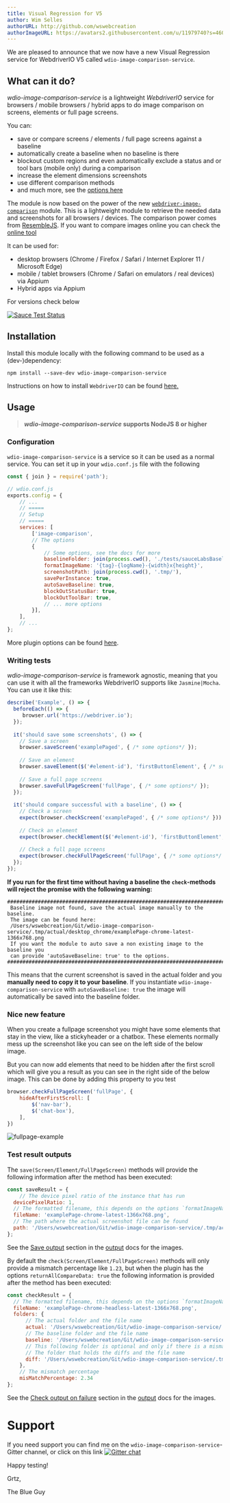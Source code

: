 ```yaml
---
title: Visual Regression for V5
author: Wim Selles
authorURL: http://github.com/wswebcreation
authorImageURL: https://avatars2.githubusercontent.com/u/11979740?s=460&v=4
---
```


We are pleased to announce that we now have a new Visual Regression service for WebdriverIO V5 called `wdio-image-comparison-service`.

## What can it do?
*wdio-image-comparison-service* is a lightweight *WebdriverIO* service for browsers / mobile browsers / hybrid apps to do image comparison on screens, elements or full page screens.

You can:

- save or compare screens / elements / full page screens against a baseline
- automatically create a baseline when no baseline is there
- blockout custom regions and even automatically exclude a status and or tool bars (mobile only) during a comparison
- increase the element dimensions screenshots
- use different comparison methods
- and much more, see the [options here](https://github.com/wswebcreation/wdio-image-comparison-service/blob/master/docs/OPTIONS.md)

The module is now based on the power of the new [`webdriver-image-comparison`](https://github.com/wswebcreation/webdriver-image-comparison) module. This is a lightweight module to retrieve the needed data and screenshots for all browsers / devices.
The comparison power comes from [ResembleJS](https://github.com/Huddle/Resemble.js). If you want to compare images online you can check the [online tool](https://huddleeng.github.io/Resemble.js/)


It can be used for:

- desktop browsers (Chrome / Firefox / Safari / Internet Explorer 11 / Microsoft Edge)
- mobile / tablet browsers (Chrome / Safari on emulators / real devices) via Appium
- Hybrid apps via Appium

For versions check below

[![Sauce Test Status](https://eu-central-1.saucelabs.com/browser-matrix/wdio-image-comparison-service.svg)](https://eu-central-1.saucelabs.com/u/wdio-image-comparison-service)

## Installation
Install this module locally with the following command to be used as a (dev-)dependency:

```shell
npm install --save-dev wdio-image-comparison-service
```

Instructions on how to install `WebdriverIO` can be found [here.](http://webdriver.io/guide/getstarted/install.html)

## Usage
> ***wdio-image-comparison-service* supports NodeJS 8 or higher** 

### Configuration
`wdio-image-comparison-service` is a service so it can be used as a normal service. You can set it up in your `wdio.conf.js` file with the following

```js
const { join } = require('path');

// wdio.conf.js
exports.config = {
    // ...
    // =====
    // Setup
    // =====
    services: [ 
        ['image-comparison', 
        // The options
        {
            // Some options, see the docs for more
            baselineFolder: join(process.cwd(), './tests/sauceLabsBaseline/'),
            formatImageName: '{tag}-{logName}-{width}x{height}',
            screenshotPath: join(process.cwd(), '.tmp/'),
            savePerInstance: true,
            autoSaveBaseline: true,
            blockOutStatusBar: true,
            blockOutToolBar: true,
            // ... more options
        }], 
    ],
    // ...
};
``` 

More plugin options can be found [here](./docs/OPTIONS.md#plugin-options).

### Writing tests
*wdio-image-comparison-service* is framework agnostic, meaning that you can use it with all the frameworks WebdriverIO supports like `Jasmine|Mocha`. 
You can use it like this:

```js
describe('Example', () => {
  beforeEach(() => {
     browser.url('https://webdriver.io');
  });
  
  it('should save some screenshots', () => {
  	// Save a screen
  	browser.saveScreen('examplePaged', { /* some options*/ });
  	
  	// Save an element
  	browser.saveElement($('#element-id'), 'firstButtonElement', { /* some options*/ });
  	
  	// Save a full page screens
  	browser.saveFullPageScreen('fullPage', { /* some options*/ });
  });
  
  it('should compare successful with a baseline', () => {
  	// Check a screen
  	expect(browser.checkScreen('examplePaged', { /* some options*/ })).toEqual(0);
  	
  	// Check an element
  	expect(browser.checkElement($('#element-id'), 'firstButtonElement', { /* some options*/ })).toEqual(0);
  	
  	// Check a full page screens
  	expect(browser.checkFullPageScreen('fullPage', { /* some options*/ })).toEqual(0);
  });
});
``` 

**If you run for the first time without having a baseline the `check`-methods will reject the promise with the following warning:**

```shell
#####################################################################################
 Baseline image not found, save the actual image manually to the baseline.
 The image can be found here:
 /Users/wswebcreation/Git/wdio-image-comparison-service/.tmp/actual/desktop_chrome/examplePage-chrome-latest-1366x768.png
 If you want the module to auto save a non existing image to the baseline you
 can provide 'autoSaveBaseline: true' to the options.
#####################################################################################

```

This means that the current screenshot is saved in the actual folder and you **manually need to copy it to your baseline**.
If you instantiate `wdio-image-comparison-service` with `autoSaveBaseline: true` the image will automatically be saved into the baseline folder.

### Nice new feature
When you create a fullpage screenshot you might have some elements that stay in the view, like a stickyheader or a chatbox. 
These elements normally mess up the screenshot like you can see on the left side of the below image.

But you can now add elements that need to be hidden after the first scroll which will give you a result as you can see in the right side of the below image.
This can be done by adding this property to you test

```js
browser.checkFullPageScreen('fullPage', { 
    hideAfterFirstScroll: [
        $('nav-bar'),
        $('chat-box'),
    ], 
})
```

![fullpage-example](./assets/image-comparison.jpg)


### Test result outputs
The `save(Screen/Element/FullPageScreen)` methods will provide the following information after the method has been executed:

```js
const saveResult = { 
	// The device pixel ratio of the instance that has run
  devicePixelRatio: 1,
  // The formatted filename, this depends on the options `formatImageName`
  fileName: 'examplePage-chrome-latest-1366x768.png',
  // The path where the actual screenshot file can be found
  path: '/Users/wswebcreation/Git/wdio-image-comparison-service/.tmp/actual/desktop_chrome',
};
```

See the [Save output](https://github.com/wswebcreation/wdio-image-comparison-service/blob/master/docs/OUTPUT.md#save-output) section in the [output](https://github.com/wswebcreation/wdio-image-comparison-service/blob/master/docs/OUTPUT.md) docs for the images.

By default the `check(Screen/Element/FullPageScreen)` methods will only provide a mismatch percentage like `1.23`, but when the plugin has the options `returnAllCompareData: true` the following information is provided after the method has been executed:

```js
const checkResult = {  
  // The formatted filename, this depends on the options `formatImageName`
  fileName: 'examplePage-chrome-headless-latest-1366x768.png',
  folders: {
      // The actual folder and the file name
      actual: '/Users/wswebcreation/Git/wdio-image-comparison-service/.tmp/actual/desktop_chrome/examplePage-chrome-headless-latest-1366x768.png',
      // The baseline folder and the file name
      baseline: '/Users/wswebcreation/Git/wdio-image-comparison-service/localBaseline/desktop_chrome/examplePage-chrome-headless-latest-1366x768.png',
      // This following folder is optional and only if there is a mismatch
      // The folder that holds the diffs and the file name
      diff: '/Users/wswebcreation/Git/wdio-image-comparison-service/.tmp/diff/desktop_chrome/examplePage-chrome-headless-latest-1366x768.png',
    },
    // The mismatch percentage
    misMatchPercentage: 2.34
};
```
 
See the [Check output on failure](https://github.com/wswebcreation/wdio-image-comparison-service/blob/master/docs/OUTPUT.md#check-output-on-failure) section in the [output](https://github.com/wswebcreation/wdio-image-comparison-service/blob/master/docs/OUTPUT.md) docs for the images.

# Support
If you need support you can find me on the `wdio-image-comparison-service`- Gitter channel, or click on this link [![Gitter chat](https://badges.gitter.im/wswebcreation/wdio-image-comparison-service.png)](https://gitter.im/wswebcreation/wdio-image-comparison-service "Gitter chat")

Happy testing!

Grtz,

The Blue Guy
